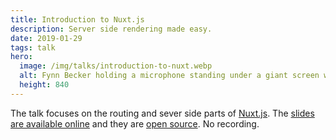 ```yaml
---
title: Introduction to Nuxt.js
description: Server side rendering made easy.
date: 2019-01-29
tags: talk
hero:
  image: /img/talks/introduction-to-nuxt.webp
  alt: Fynn Becker holding a microphone standing under a giant screen with the slides from his Nuxt.js talk.
  height: 840
---
```


The talk focuses on the routing and sever side parts of [Nuxt.js](https://nuxtjs.org). The [slides are available online](https://nuxt.mvsde.com) and they are [open source](https://github.com/mvsde/introduction-to-nuxt). No recording.
